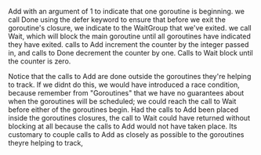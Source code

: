 Add with an argument of 1 to indicate that one goroutine is beginning.
we call Done using the defer keyword to ensure that before we exit the goroutine's closure, we indicate to the WaitGroup that we've exited.
we call Wait, which will block the main goroutine until all goroutines have indicated they have exited.
calls to Add increment the counter by the integer passed in, and calls to Done decrement the counter by one. Calls to Wait block until the counter is zero.

Notice that the calls to Add are done outside the goroutines they're helping to track. If we didnt do this, we would have introduced a race condition, because remember from "Goroutines" that we have no guarantees about when the goroutines will be scheduled; we could reach the call to Wait before either of the goroutines begin. Had the calls to Add been placed inside the goroutines closures, the call to Wait could have returned without blocking at all because the calls to Add would not have taken place. Its customary to couple calls to Add as closely as possible to the goroutines theyre helping to track,

